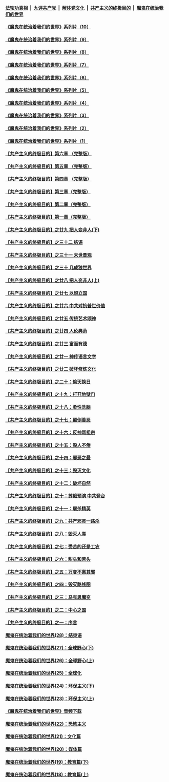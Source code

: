 ####  [法轮功真相](../../../../basic/blob/master/README.md?t=08150902) &nbsp;|&nbsp; [九评共产党](../../../../9ping.md/blob/master/README.md?t=08150902) &nbsp;|&nbsp; [解体党文化](../../../../jtdwh.md/blob/master/README.md?t=08150902)  &nbsp;|&nbsp; [共产主义的终极目的](../../../../gczydzjmd.md/blob/master/README.md?t=08150902) &nbsp;|&nbsp; [魔鬼在统治我们的世界](../../../../mgztzwmdsj.md/blob/master/README.md?t=08150902) 

#### [《魔鬼在统治着我们的世界》系列片（10）](../pages/nsc422/n12292670.md?t=08150902) 

#### [《魔鬼在统治着我们的世界》系列片（9）](../pages/nsc422/n12290859.md?t=08150902) 

#### [《魔鬼在统治着我们的世界》系列片（8）](../pages/nsc422/n12287445.md?t=08150902) 

#### [《魔鬼在统治着我们的世界》系列片（7）](../pages/nsc422/n12283425.md?t=08150902) 

#### [《魔鬼在统治着我们的世界》系列片（6）](../pages/nsc422/n12282314.md?t=08150902) 

#### [《魔鬼在统治着我们的世界》系列片（5）](../pages/nsc422/n12281419.md?t=08150902) 

#### [《魔鬼在统治着我们的世界》系列片（4）](../pages/nsc422/n12274024.md?t=08150902) 

#### [《魔鬼在统治着我们的世界》系列片（3）](../pages/nsc422/n12271322.md?t=08150902) 

#### [《魔鬼在统治着我们的世界》系列片（2）](../pages/nsc422/n12269049.md?t=08150902) 

#### [《魔鬼在统治着我们的世界》系列片（1）](../pages/nsc422/n12267575.md?t=08150902) 

#### [【共产主义的终极目的】第六章 （完整版）](../pages/nsc422/n11428913.md?t=08150902) 

#### [【共产主义的终极目的】第五章 （完整版）](../pages/nsc422/n11428912.md?t=08150902) 

#### [【共产主义的终极目的】第四章 （完整版）](../pages/nsc422/n11428907.md?t=08150902) 

#### [【共产主义的终极目的】第三章（完整版）](../pages/nsc422/n11428848.md?t=08150902) 

#### [【共产主义的终极目的】第二章（完整版）](../pages/nsc422/n11428831.md?t=08150902) 

#### [【共产主义的终极目的】第一章（完整版）](../pages/nsc422/n11417651.md?t=08150902) 

#### [【共产主义的终极目的】之廿九 把人变非人(下)](../pages/nsc422/n11344140.md?t=08150902) 

#### [【共产主义的终极目的】之三十二 结语](../pages/nsc422/n11360535.md?t=08150902) 

#### [【共产主义的终极目的】之三十一 末世景观](../pages/nsc422/n11351129.md?t=08150902) 

#### [【共产主义的终极目的】之三十 几成狼世界](../pages/nsc422/n11348280.md?t=08150902) 

#### [【共产主义的终极目的】之廿八 把人变非人(上)](../pages/nsc422/n11340492.md?t=08150902) 

#### [【共产主义的终极目的】之廿七 以恨立国](../pages/nsc422/n11336944.md?t=08150902) 

#### [【共产主义的终极目的】之廿六 中共对抗普世价值](../pages/nsc422/n11324785.md?t=08150902) 

#### [【共产主义的终极目的】之廿五 传统艺术颂神](../pages/nsc422/n11296396.md?t=08150902) 

#### [【共产主义的终极目的】之廿四 人伦典范](../pages/nsc422/n11296397.md?t=08150902) 

#### [【共产主义的终极目的】之廿三 富而有德](../pages/nsc422/n11283598.md?t=08150902) 

#### [【共产主义的终极目的】之廿一 神传语言文字](../pages/nsc422/n11263265.md?t=08150902) 

#### [【共产主义的终极目的】之廿二 破坏修炼文化](../pages/nsc422/n11245728.md?t=08150902) 

#### [【共产主义的终极目的】之二十：偷天换日](../pages/nsc422/n11238846.md?t=08150902) 

#### [【共产主义的终极目的】之十九：打开地狱门](../pages/nsc422/n11206376.md?t=08150902) 

#### [【共产主义的终极目的】之十八：柔性洗脑](../pages/nsc422/n11199994.md?t=08150902) 

#### [【共产主义的终极目的】之十七：颠倒善恶](../pages/nsc422/n11179782.md?t=08150902) 

#### [【共产主义的终极目的】之十六：反神骂祖宗](../pages/nsc422/n11166798.md?t=08150902) 

#### [【共产主义的终极目的】之十五：毁人不倦](../pages/nsc422/n11166792.md?t=08150902) 

#### [【共产主义的终极目的】之十四：邪恶之最](../pages/nsc422/n11150249.md?t=08150902) 

#### [【共产主义的终极目的】之十三：毁灭文化](../pages/nsc422/n11135227.md?t=08150902) 

#### [【共产主义的终极目的】之十二：破坏自然](../pages/nsc422/n11135214.md?t=08150902) 

#### [【共产主义的终极目的】之十：苏俄预演 中共登台](../pages/nsc422/n11118424.md?t=08150902) 

#### [【共产主义的终极目的】之十一：屠杀精英](../pages/nsc422/n11118442.md?t=08150902) 

#### [【共产主义的终极目的】之九：共产邪灵一路杀](../pages/nsc422/n11114139.md?t=08150902) 

#### [【共产主义的终极目的】之八：毁灭人类](../pages/nsc422/n11108503.md?t=08150902) 

#### [【共产主义的终极目的】之七：受苦的还是工农](../pages/nsc422/n11101809.md?t=08150902) 

#### [【共产主义的终极目的】之六：甜头和苦头](../pages/nsc422/n11096971.md?t=08150902) 

#### [【共产主义的终极目的】之五：万变不离其邪](../pages/nsc422/n11091285.md?t=08150902) 

#### [【共产主义的终极目的】之四：毁灭路线图](../pages/nsc422/n11086284.md?t=08150902) 

#### [【共产主义的终极目的】之三：马克思魔变](../pages/nsc422/n11061941.md?t=08150902) 

#### [【共产主义的终极目的】之二：中心之国](../pages/nsc422/n11047728.md?t=08150902) 

#### [【共产主义的终极目的】之一：序言](../pages/nsc422/n11086077.md?t=08150902) 

#### [魔鬼在统治着我们的世界(28)：结束语](../pages/nsc422/n10936246.md?t=08150902) 

#### [魔鬼在统治着我们的世界(27)：全球野心(下)](../pages/nsc422/n10928319.md?t=08150902) 

#### [魔鬼在统治着我们的世界(26)：全球野心(上)](../pages/nsc422/n10900318.md?t=08150902) 

#### [魔鬼在统治着我们的世界(25)：全球化](../pages/nsc422/n10788205.md?t=08150902) 

#### [魔鬼在统治着我们的世界(24)：环保主义(下)](../pages/nsc422/n10695307.md?t=08150902) 

#### [魔鬼在统治着我们的世界(23)：环保主义(上)](../pages/nsc422/n10688613.md?t=08150902) 

#### [《魔鬼在统治着我们的世界》音频下载](../pages/nsc422/n10635553.md?t=08150902) 

#### [魔鬼在统治着我们的世界(22)：恐怖主义](../pages/nsc422/n10614727.md?t=08150902) 

#### [魔鬼在统治着我们的世界(21)：文化篇](../pages/nsc422/n10597706.md?t=08150902) 

#### [魔鬼在统治着我们的世界(20)：媒体篇](../pages/nsc422/n10586579.md?t=08150902) 

#### [魔鬼在统治着我们的世界(19)：教育篇(下)](../pages/nsc422/n10564808.md?t=08150902) 

#### [魔鬼在统治着我们的世界(18)：教育篇(上)](../pages/nsc422/n10526970.md?t=08150902) 

